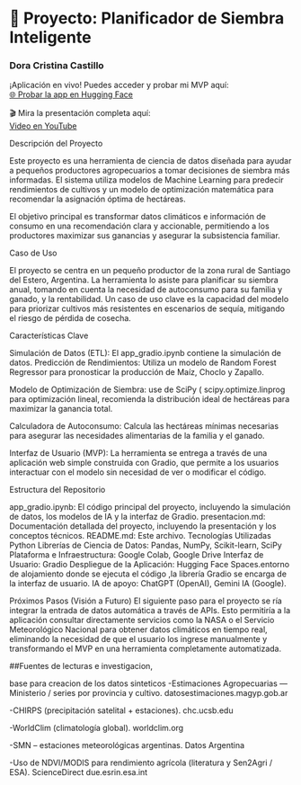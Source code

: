 # 🌾 Proyecto: Planificador de Siembra Inteligente
###  Dora Cristina Castillo

¡Aplicación en vivo! Puedes acceder y probar mi MVP aquí:  
[🌐 Probar la app en Hugging Face](https://huggingface.co/spaces/DoraCastillo/planificador-siembra)

🎬 Mira la presentación completa aquí:  
[Video en YouTube](https://youtu.be/Kge0P5N3_SQ)

Descripción del Proyecto

Este proyecto es una herramienta de ciencia de datos diseñada para ayudar a pequeños productores agropecuarios a tomar decisiones de siembra más informadas. El sistema utiliza modelos de Machine Learning para predecir rendimientos de cultivos y un modelo de optimización matemática para recomendar la asignación óptima de hectáreas.

El objetivo principal es transformar datos climáticos e información de consumo en una recomendación clara y accionable, permitiendo a los productores maximizar sus ganancias y asegurar la subsistencia familiar.

Caso de Uso

El proyecto se centra en un pequeño productor de la zona rural de Santiago del Estero, Argentina. La herramienta lo asiste para planificar su siembra anual, tomando en cuenta la necesidad de autoconsumo para su familia y ganado, y la rentabilidad. Un caso de uso clave es la capacidad del modelo para priorizar cultivos más resistentes en escenarios de sequía, mitigando el riesgo de pérdida de cosecha.

Características Clave

Simulación de Datos (ETL): El app_gradio.ipynb contiene la simulación de datos. 
Predicción de Rendimientos: Utiliza un modelo de Random Forest Regressor para pronosticar la producción de Maíz, Choclo y Zapallo.

Modelo de Optimización de Siembra: use de SciPy ( scipy.optimize.linprog para optimización lineal, recomienda la distribución ideal de hectáreas para maximizar la ganancia total.

Calculadora de Autoconsumo: Calcula las hectáreas mínimas necesarias para asegurar las necesidades alimentarias de la familia y el ganado.

Interfaz de Usuario (MVP): La herramienta se entrega a través de una aplicación web simple construida con Gradio, que permite a los usuarios interactuar con el modelo sin necesidad de ver o modificar el código.

Estructura del Repositorio

app_gradio.ipynb: El código principal del proyecto, incluyendo la simulación de datos, los modelos de IA y la interfaz de Gradio.
presentacion.md: Documentación detallada del proyecto, incluyendo la presentación  y los conceptos técnicos.
README.md: Este archivo.
Tecnologías Utilizadas
Python
Librerías de Ciencia de Datos: Pandas, NumPy, Scikit-learn, SciPy
Plataforma e Infraestructura: Google Colab, Google Drive
Interfaz de Usuario: Gradio
Despliegue de la Aplicación: Hugging Face Spaces.entorno de alojamiento donde se ejecuta el código ,la librería Gradio se encarga de la interfaz de usuario.
IA de apoyo: ChatGPT (OpenAI), Gemini IA (Google).

Próximos Pasos (Visión a Futuro)
El siguiente paso para el proyecto se
ría integrar la entrada de datos automática a través de APIs. Esto permitiría a la aplicación consultar directamente servicios como la NASA o el Servicio Meteorológico Nacional para obtener datos climáticos en tiempo real, eliminando la necesidad de que el usuario los ingrese manualmente y transformando el MVP en una herramienta completamente automatizada.

##Fuentes de lecturas e investigacion, 

base para creacion de los datos sinteticos
-Estimaciones Agropecuarias — Ministerio / series por provincia y cultivo. 
datosestimaciones.magyp.gob.ar

-CHIRPS (precipitación satelital + estaciones). 
chc.ucsb.edu

-WorldClim (climatología global). 
worldclim.org

-SMN – estaciones meteorológicas argentinas. 
Datos Argentina

-Uso de NDVI/MODIS para rendimiento agrícola (literatura y Sen2Agri / ESA). 
ScienceDirect
due.esrin.esa.int

